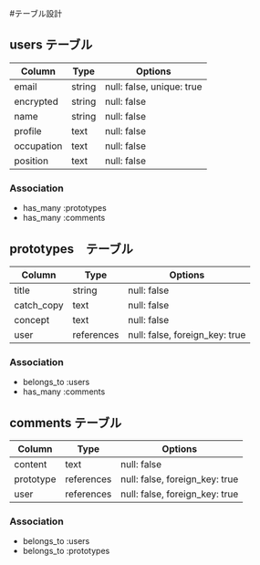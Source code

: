 #テーブル設計

## users テーブル
| Column             | Type       | Options                        |
| ------------------ | ------     | -------------------------      |
| email              | string     | null: false, unique: true      |
| encrypted          | string     | null: false                    |
| name               | string     | null: false                    |
| profile            | text       | null: false                    |
| occupation         | text       | null: false                    |
| position           | text       | null: false                    |

### Association
- has_many :prototypes
- has_many :comments

## prototypes　テーブル
| Column             | Type       | Options                        |
| ------------------ | ------     | -------------------------      |
| title              | string     | null: false                    |
| catch_copy         | text       | null: false                    |
| concept            | text       | null: false                    |
| user               | references | null: false, foreign_key: true |

### Association
- belongs_to :users
- has_many :comments

## comments テーブル
| Column             | Type       | Options                        |
| ------------------ | ------     | -------------------------      |
| content            | text       | null: false                    |
| prototype          | references | null: false, foreign_key: true |
|user                | references | null: false, foreign_key: true |

### Association
- belongs_to :users
- belongs_to :prototypes